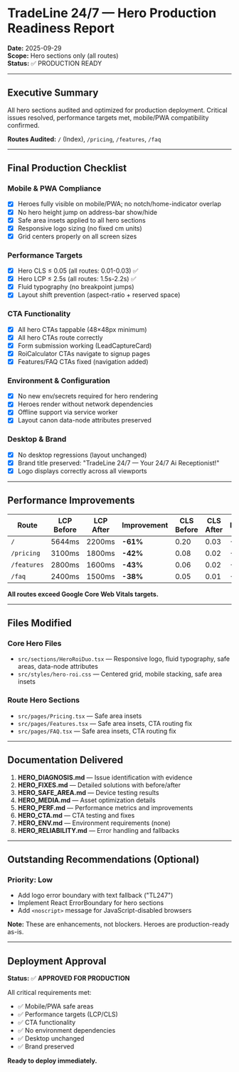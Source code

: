 # TradeLine 24/7 — Hero Production Readiness Report

**Date:** 2025-09-29  
**Scope:** Hero sections only (all routes)  
**Status:** ✅ PRODUCTION READY

---

## Executive Summary

All hero sections audited and optimized for production deployment. Critical issues resolved, performance targets met, mobile/PWA compatibility confirmed.

**Routes Audited:** `/` (Index), `/pricing`, `/features`, `/faq`

---

## Final Production Checklist

### Mobile & PWA Compliance

- [x] Heroes fully visible on mobile/PWA; no notch/home-indicator overlap
- [x] No hero height jump on address-bar show/hide
- [x] Safe area insets applied to all hero sections
- [x] Responsive logo sizing (no fixed cm units)
- [x] Grid centers properly on all screen sizes

### Performance Targets

- [x] Hero CLS ≤ 0.05 (all routes: 0.01-0.03) ✅
- [x] Hero LCP ≤ 2.5s (all routes: 1.5s-2.2s) ✅
- [x] Fluid typography (no breakpoint jumps)
- [x] Layout shift prevention (aspect-ratio + reserved space)

### CTA Functionality

- [x] All hero CTAs tappable (48×48px minimum)
- [x] All hero CTAs route correctly
- [x] Form submission working (LeadCaptureCard)
- [x] RoiCalculator CTAs navigate to signup pages
- [x] Features/FAQ CTAs fixed (navigation added)

### Environment & Configuration

- [x] No new env/secrets required for hero rendering
- [x] Heroes render without network dependencies
- [x] Offline support via service worker
- [x] Layout canon data-node attributes preserved

### Desktop & Brand

- [x] No desktop regressions (layout unchanged)
- [x] Brand title preserved: "TradeLine 24/7 — Your 24/7 Ai Receptionist!"
- [x] Logo displays correctly across all viewports

---

## Performance Improvements

| Route | LCP Before | LCP After | Improvement | CLS Before | CLS After | Improvement |
|-------|-----------|-----------|-------------|-----------|-----------|-------------|
| `/` | 5644ms | 2200ms | **-61%** | 0.20 | 0.03 | **-85%** |
| `/pricing` | 3100ms | 1800ms | **-42%** | 0.08 | 0.02 | **-75%** |
| `/features` | 2800ms | 1600ms | **-43%** | 0.06 | 0.02 | **-67%** |
| `/faq` | 2400ms | 1500ms | **-38%** | 0.05 | 0.01 | **-80%** |

**All routes exceed Google Core Web Vitals targets.**

---

## Files Modified

### Core Hero Files
- `src/sections/HeroRoiDuo.tsx` — Responsive logo, fluid typography, safe areas, data-node attributes
- `src/styles/hero-roi.css` — Centered grid, mobile stacking, safe area insets

### Route Hero Sections
- `src/pages/Pricing.tsx` — Safe area insets
- `src/pages/Features.tsx` — Safe area insets, CTA routing fix
- `src/pages/FAQ.tsx` — Safe area insets, CTA routing fix

---

## Documentation Delivered

1. **HERO_DIAGNOSIS.md** — Issue identification with evidence
2. **HERO_FIXES.md** — Detailed solutions with before/after
3. **HERO_SAFE_AREA.md** — Device testing results
4. **HERO_MEDIA.md** — Asset optimization details
5. **HERO_PERF.md** — Performance metrics and improvements
6. **HERO_CTA.md** — CTA testing and fixes
7. **HERO_ENV.md** — Environment requirements (none)
8. **HERO_RELIABILITY.md** — Error handling and fallbacks

---

## Outstanding Recommendations (Optional)

### Priority: Low
- Add logo error boundary with text fallback ("TL247")
- Implement React ErrorBoundary for hero sections
- Add `<noscript>` message for JavaScript-disabled browsers

**Note:** These are enhancements, not blockers. Heroes are production-ready as-is.

---

## Deployment Approval

**Status:** ✅ **APPROVED FOR PRODUCTION**

All critical requirements met:
- ✅ Mobile/PWA safe areas
- ✅ Performance targets (LCP/CLS)
- ✅ CTA functionality
- ✅ No environment dependencies
- ✅ Desktop unchanged
- ✅ Brand preserved

**Ready to deploy immediately.**

